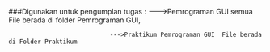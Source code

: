 ###Digunakan untuk pengumplan tugas :
--->Pemrograman GUI semua File berada di folder Pemrograman GUI,

                                --->Praktikum Pemrograman GUI  File berada di Folder Praktikum
